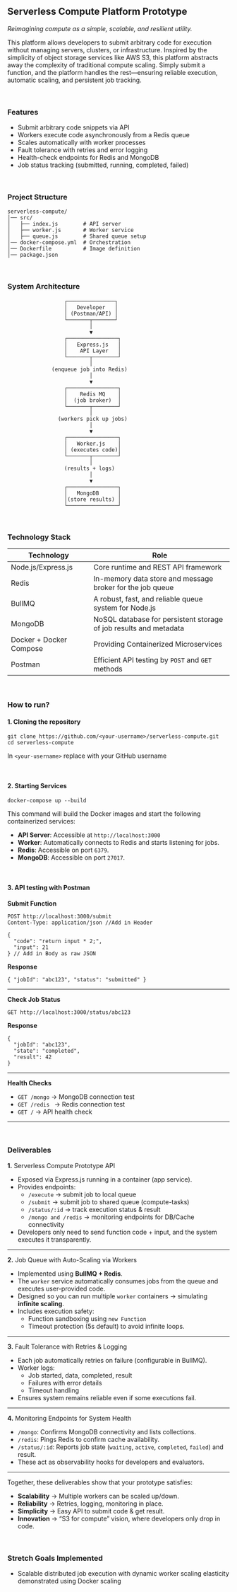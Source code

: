 ## Serverless Compute Platform Prototype

*Reimagining compute as a simple, scalable, and resilient utility.*
<br/>

This platform allows developers to submit arbitrary code for execution without managing servers, clusters, or infrastructure.
Inspired by the simplicity of object storage services like AWS S3, this platform abstracts away the complexity of traditional compute scaling. Simply submit a function, and the platform handles the rest—ensuring reliable execution, automatic scaling, and persistent job tracking.

<br/>

### Features

* Submit arbitrary code snippets via API
* Workers execute code asynchronously from a Redis queue
* Scales automatically with worker processes
* Fault tolerance with retries and error logging
* Health-check endpoints for Redis and MongoDB
* Job status tracking (submitted, running, completed, failed)

<br/>

### Project Structure

```
serverless-compute/
│── src/
│   ├── index.js        # API server
│   ├── worker.js       # Worker service
│   ├── queue.js        # Shared queue setup
│── docker-compose.yml  # Orchestration
│── Dockerfile          # Image definition
│── package.json
```

<br/>

### System Architecture
                      ┌───────────────┐
                      │   Developer   │
                      │ (Postman/API) │
                      └───────┬───────┘
                              │
                              ▼
                      ┌────────────────┐
                      │   Express.js   │
                      │    API Layer   │
                      └───────┬────────┘
                              │
                  (enqueue job into Redis)
                              │
                              ▼
                      ┌────────────────┐
                      │    Redis MQ    │
                      │  (job broker)  │
                      └───────┬────────┘
                              │
                    (workers pick up jobs)
                              │
                              ▼
                      ┌────────────────┐
                      │   Worker.js    │
                      │ (executes code)│
                      └───────┬────────┘
                              │
                      (results + logs)
                              │
                              ▼
                      ┌────────────────┐
                      │   MongoDB      │
                      │(store results) │
                      └────────────────┘

<br/>

### Technology Stack

| Technology | Role |
| ---------- | ---- |
| Node.js/Express.js | Core runtime and REST API framework |
| Redis | In-memory data store and message broker for the job queue | 
| BullMQ | A robust, fast, and reliable queue system for Node.js |
| MongoDB | NoSQL database for persistent storage of job results and metadata |
| Docker + Docker Compose | Providing Containerized Microservices | 
| Postman | Efficient API testing by `POST` and `GET` methods |

<br/>

### How to run?
#### 1. Cloning the repository

```
git clone https://github.com/<your-username>/serverless-compute.git
cd serverless-compute
```
In `<your-username>` replace with your GitHub username  

<br/>

#### 2. Starting Services

```
docker-compose up --build
```

This command will build the Docker images and start the following containerized services:
* **API Server**: Accessible at `http://localhost:3000`
* **Worker**: Automatically connects to Redis and starts listening for jobs.
* **Redis**: Accessible on port `6379`.
* **MongoDB**: Accessible on port `27017`.  

<br/>

#### 3. API testing with Postman
  
**Submit Function**
```
POST http://localhost:3000/submit
Content-Type: application/json //Add in Header

{
  "code": "return input * 2;",
  "input": 21
} // Add in Body as raw JSON
```
  
**Response**
```
{ "jobId": "abc123", "status": "submitted" }
```
---------------------------------------------
**Check Job Status**
```
GET http://localhost:3000/status/abc123
```

**Response**
```
{
  "jobId": "abc123",
  "state": "completed",
  "result": 42
}
```
--------------------------------------------
**Health Checks**
* `GET /mongo` -> MongoDB connection test
* `GET /redis ` -> Redis connection test
* `GET /` -> API health check
--------------------------------------------
<br/>

### Deliverables

**1.** Serverless Compute Prototype API
  * Exposed via Express.js running in a container (app service).
  * Provides endpoints:
    * `/execute` → submit job to local queue
    * `/submit` → submit job to shared queue (compute-tasks)
    * `/status/:id` → track execution status & result
    * `/mongo and /redis` → monitoring endpoints for DB/Cache connectivity
  * Developers only need to send function code + input, and the system executes it transparently.
------------------------------------------------------------------------------
**2.** Job Queue with Auto-Scaling via Workers
  * Implemented using **BullMQ + Redis**.
  * The `worker` service automatically consumes jobs from the queue and executes user-provided code.
  * Designed so you can run multiple `worker` containers → simulating **infinite scaling**.
  * Includes execution safety:
    * Function sandboxing using `new Function`
    * Timeout protection (5s default) to avoid infinite loops.
------------------------------------------------------------------------------
**3.** Fault Tolerance with Retries & Logging
  * Each job automatically retries on failure (configurable in BullMQ).
  * Worker logs:
    *  Job started, data, completed, result
    *  Failures with error details
    *  Timeout handling
  * Ensures system remains reliable even if some executions fail.
------------------------------------------------------------------------------
**4.** Monitoring Endpoints for System Health
  * `/mongo`: Confirms MongoDB connectivity and lists collections.
  * `/redis`: Pings Redis to confirm cache availability.
  * `/status/:id`: Reports job state (`waiting`, `active`, `completed`, `failed`) and result.
  * These act as observability hooks for developers and evaluators.
------------------------------------------------------------------------------
Together, these deliverables show that your prototype satisfies:
  * **Scalability** → Multiple workers can be scaled up/down.
  * **Reliability** → Retries, logging, monitoring in place.
  * **Simplicity** → Easy API to submit code & get result.
  * **Innovation** → “S3 for compute” vision, where developers only drop in code.

<br/>

### Stretch Goals Implemented
*  Scalable distributed job execution with dynamic worker scaling elasticity demonstrated using Docker scaling





